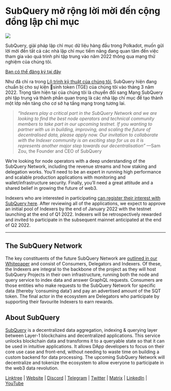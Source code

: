 # SubQuery mở rộng lời mời đến cộng đồng lập chỉ mục

![](https://miro.medium.com/max/1400/1*qa014uV1jHA2WTVhUadrdA.png)

SubQuery, giải pháp lập chỉ mục dữ liệu hàng đầu trong Polkadot, muốn gửi lời mời đến tất cả các nhà lập chỉ mục tiềm năng đang quan tâm đến việc tham gia vào quá trình phi tập trung vào năm 2022 thông qua mạng thử nghiệm của chúng tôi.

[Bạn có thể đăng ký tại đây](https://forms.gle/RyXyhb8T9Gxkwi7R9)

Như đã chỉ ra trong [Lộ trình kỹ thuật của chúng tôi](https://subquery.medium.com/subquery-releases-technical-roadmap-2a3a383c49b), SubQuery hiện đang chuẩn bị cho sự kiện sinh token (TGE) của chúng tôi vào tháng 3 năm 2022. Trọng tâm hiện tại của chúng tôi là chuyển đổi sang Mạng SubQuery phi tập trung và thành phần quan trọng là các nhà lập chỉ mục để tạo thành một lớp nền tảng cho cơ sở hạ tầng mạng trong tương lai.

> _“Indexers play a critical part in the SubQuery Network and we are looking to find the best node operators and technical community members to take part in our upcoming testnet. If you wanting to partner with us in building, improving, and scaling the future of decentralised data, please apply now. Our invitation to collaborate with the Indexer community is an exciting step for us as it is represents another major step towards our decentralisation”_ —Sam Zou, the Founder and CEO of SubQuery

We’re looking for node operators with a deep understanding of the SubQuery Network, including the revenue streams and how staking and delegation works. You’ll need to be an expert in running high performance and scalable production applications with monitoring and wallet/infrastructure security. Finally, you’ll need a great attitude and a shared belief in growing the future of web3.

Indexers who are interested in participating  [can register their interest with SubQuery here](https://forms.gle/RyXyhb8T9Gxkwi7R9). After reviewing all of the applications, we expect to approve an initial pool of Indexers by the end of January 2022 with the testnet launching at the end of Q1 2022. Indexers will be retrospectively rewarded and invited to participate in the subsequent mainnet anticipated at the end of Q2 2022.

---

## The SubQuery Network

The key constituents of the future SubQuery Network are  [outlined in our Whitepaper](https://static.subquery.network/whitepaper.pdf)  and consist of Consumers, Delegators and Indexers. Of these, the Indexers are integral to the backbone of the project as they will host SubQuery Projects in their own infrastructure, running both the node and query service to index data and answer GraphQL requests. Consumers are those entities who make requests to the SubQuery Network for specific data (thereby ‘consuming data’) and pay an advertised amount of the SQT token. The final actor in the ecosystem are Delegators who participate by supporting their favourite Indexers to earn rewards.

## About SubQuery

[SubQuery](https://subquery.network/)  is a decentralized data aggregation, indexing & querying layer between Layer-1 blockchains and decentralized applications. This service unlocks blockchain data and transforms it to a queryable state so that it can be used in intuitive applications. It allows DApp developers to focus on their core use case and front-end, without needing to waste time on building a custom backend for data processing. The upcoming SubQuery Network will decentralize and tokenize the ecosystem to allow everyone to participate in the web3 data revolution.

​​[Linktree](https://linktr.ee/subquerynetwork)  |  [Website](https://subquery.network/)  |  [Discord](https://discord.com/invite/78zg8aBSMG)  |  [Telegram](https://t.me/subquerynetwork)  |  [Twitter](https://twitter.com/subquerynetwork)  |  [Matrix](https://matrix.to/#/#subquery:matrix.org)  |  [LinkedIn](https://www.linkedin.com/company/subquery)  |  [YouTube](https://www.youtube.com/channel/UCi1a6NUUjegcLHDFLr7CqLw)
